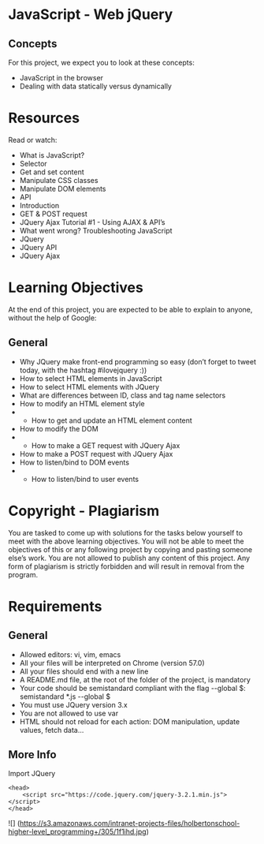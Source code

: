 # JavaScript - Web jQuery

## Concepts
For this project, we expect you to look at these concepts:

* JavaScript in the browser
* Dealing with data statically versus dynamically

# Resources
Read or watch:

* What is JavaScript?
* Selector
* Get and set content
* Manipulate CSS classes
* Manipulate DOM elements
* API
* Introduction
* GET & POST request
* JQuery Ajax Tutorial #1 - Using AJAX & API’s
* What went wrong? Troubleshooting JavaScript
* JQuery
* JQuery API
* JQuery Ajax

# Learning Objectives
At the end of this project, you are expected to be able to explain to anyone, without the help of Google:

## General
* Why JQuery make front-end programming so easy (don’t forget to tweet today, with the hashtag #ilovejquery :))
* How to select HTML elements in JavaScript
* How to select HTML elements with JQuery
* What are differences between ID, class and tag name selectors
* How to modify an HTML element style
* * How to get and update an HTML element content
* How to modify the DOM
* * How to make a GET request with JQuery Ajax
* How to make a POST request with JQuery Ajax
* How to listen/bind to DOM events
* - How to listen/bind to user events

# Copyright - Plagiarism
You are tasked to come up with solutions for the tasks below yourself to meet with the above learning objectives.
You will not be able to meet the objectives of this or any following project by copying and pasting someone else’s work.
You are not allowed to publish any content of this project.
Any form of plagiarism is strictly forbidden and will result in removal from the program.

# Requirements
## General
* Allowed editors: vi, vim, emacs
* All your files will be interpreted on Chrome (version 57.0)
* All your files should end with a new line
* A README.md file, at the root of the folder of the project, is mandatory
* Your code should be semistandard compliant with the flag --global $: semistandard *.js --global $
* You must use JQuery version 3.x
* You are not allowed to use var
* HTML should not reload for each action: DOM manipulation, update values, fetch data…

## More Info
Import JQuery
```
<head>
    <script src="https://code.jquery.com/jquery-3.2.1.min.js"></script>
</head>
```
![] (https://s3.amazonaws.com/intranet-projects-files/holbertonschool-higher-level_programming+/305/1f1ihd.jpg)
